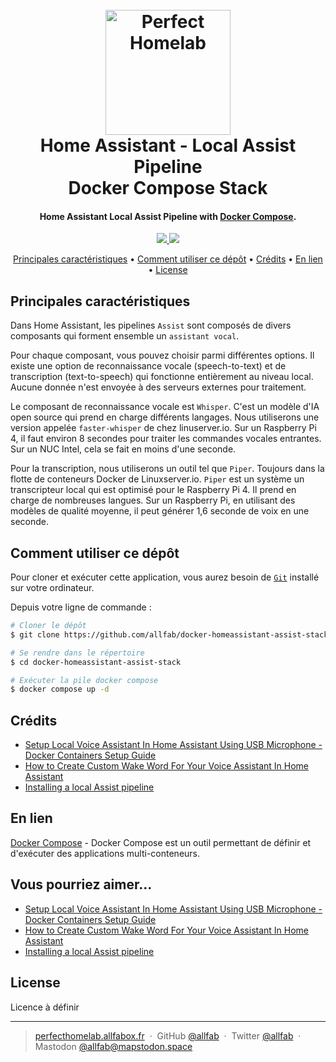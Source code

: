 <h1 align="center">
  <br>
  <a href="https://perfecthomelab.allfabox.fr/"><img src="https://github.com/allfab/docker-homeassistant-assist-stack/assets/1840185/a83bea0c-37be-4520-af3a-33a71da2deb2" alt="Perfect Homelab" width="200px"></a>
  <br>
  Home Assistant - Local Assist Pipeline
  <br>
  Docker Compose Stack
  <br>
</h1>

<h4 align="center">Home Assistant Local Assist Pipeline with <a href="https://docs.docker.com/compose/">Docker Compose</a>.</h4>

<p align="center">
  <a href="https://saythanks.io/to/bullredeyes@gmail.com">
      <img src="https://img.shields.io/badge/SayThanks.io-%E2%98%BC-1EAEDB.svg">
  </a>
  <a href="https://www.paypal.me/AmitMerchant">
    <img src="https://img.shields.io/badge/$-donate-ff69b4.svg?maxAge=2592000&amp;style=flat">
  </a>
</p>

<p align="center">
  <a href="#key-features">Principales caractéristiques</a> •
  <a href="#how-to-use">Comment utiliser ce dépôt</a> •
  <!-- <a href="#download">Téléchargement</a> • -->
  <a href="#credits">Crédits</a> •
  <a href="#related">En lien</a> •
  <a href="#license">License</a>
</p>

<!-- ![screenshot](https://raw.githubusercontent.com/amitmerchant1990/electron-markdownify/master/app/img/markdownify.gif) -->

## Principales caractéristiques

Dans Home Assistant, les pipelines `Assist` sont composés de divers composants qui forment ensemble un `assistant vocal`.

Pour chaque composant, vous pouvez choisir parmi différentes options. Il existe une option de reconnaissance vocale (speech-to-text) et de transcription (text-to-speech) qui fonctionne entièrement au niveau local. Aucune donnée n'est envoyée à des serveurs externes pour traitement.

Le composant de reconnaissance vocale est `Whisper`. C'est un modèle d'IA open source qui prend en charge différents langages. Nous utiliserons une version appelée `faster-whisper` de chez linuserver.io. Sur un Raspberry Pi 4, il faut environ 8 secondes pour traiter les commandes vocales entrantes. Sur un NUC Intel, cela se fait en moins d'une seconde.

Pour la transcription, nous utiliserons un outil tel que `Piper`. Toujours dans la flotte de conteneurs Docker de Linuxserver.io. `Piper` est un système un transcripteur local qui est optimisé pour le Raspberry Pi 4. Il prend en charge de nombreuses langues. Sur un Raspberry Pi, en utilisant des modèles de qualité moyenne, il peut générer 1,6 seconde de voix en une seconde.


## Comment utiliser ce dépôt

Pour cloner et exécuter cette application, vous aurez besoin de [`Git`](https://git-scm.com) installé sur votre ordinateur.

Depuis votre ligne de commande :
```bash
# Cloner le dépôt
$ git clone https://github.com/allfab/docker-homeassistant-assist-stack.git

# Se rendre dans le répertoire
$ cd docker-homeassistant-assist-stack

# Exécuter la pile docker compose
$ docker compose up -d
```


## Crédits

- [Setup Local Voice Assistant In Home Assistant Using USB Microphone - Docker Containers Setup Guide](https://smarthomecircle.com/setup-voice-assistant-with-home-assistant-using-docker-usb-microphone)
- [How to Create Custom Wake Word For Your Voice Assistant In Home Assistant](https://smarthomecircle.com/custom-wake-word-for-voice-assistant-with-home-assistant)
- [Installing a local Assist pipeline](https://www.home-assistant.io/voice_control/voice_remote_local_assistant/)

## En lien

[Docker Compose](https://docs.docker.com/compose/) - Docker Compose est un outil permettant de définir et d'exécuter des applications multi-conteneurs.

<!-- ## Soutien

<a href="https://www.buymeacoffee.com/5Zn8Xh3l9" target="_blank"><img src="https://www.buymeacoffee.com/assets/img/custom_images/purple_img.png" alt="Buy Me A Coffee" style="height: 41px !important;width: 174px !important;box-shadow: 0px 3px 2px 0px rgba(190, 190, 190, 0.5) !important;-webkit-box-shadow: 0px 3px 2px 0px rgba(190, 190, 190, 0.5) !important;" ></a> -->

## Vous pourriez aimer...

- [Setup Local Voice Assistant In Home Assistant Using USB Microphone - Docker Containers Setup Guide](https://smarthomecircle.com/setup-voice-assistant-with-home-assistant-using-docker-usb-microphone)
- [How to Create Custom Wake Word For Your Voice Assistant In Home Assistant](https://smarthomecircle.com/custom-wake-word-for-voice-assistant-with-home-assistant)
- [Installing a local Assist pipeline](https://www.home-assistant.io/voice_control/voice_remote_local_assistant/)

## License

Licence à définir

---

> [perfecthomelab.allfabox.fr](perfecthomelab.allfabox.fr) &nbsp;&middot;&nbsp;
> GitHub [@allfab](https://github.com/allfab) &nbsp;&middot;&nbsp;
> Twitter [@allfab](https://twitter.com/allfab) &nbsp;&middot;&nbsp;
> Mastodon [@allfab@mapstodon.space](https://mapstodon.space/@allfab)

